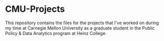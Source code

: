 # CMU-Projects
This repository contains the files for the projects that I've worked on during my time at Carnegie Mellon University as a graduate student in the Public Policy &amp; Data Analytics program at Heinz College.
